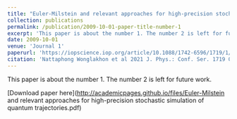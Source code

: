 ```yaml
---
title: "Euler-Milstein and relevant approaches for high-precision stochastic simulation of quantum trajectories"
collection: publications
permalink: /publication/2009-10-01-paper-title-number-1
excerpt: 'This paper is about the number 1. The number 2 is left for future work.'
date: 2009-10-01
venue: 'Journal 1'
paperurl: 'https://iopscience.iop.org/article/10.1088/1742-6596/1719/1/012099'
citation: 'Nattaphong Wonglakhon et al 2021 J. Phys.: Conf. Ser. 1719 012099'
---
```

This paper is about the number 1. The number 2 is left for future work.

[Download paper here](http://academicpages.github.io/files/Euler-Milstein and relevant approaches for high-precision stochastic simulation of quantum trajectories.pdf)
